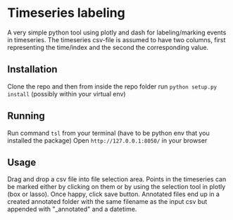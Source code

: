 # Timeseries labeling
A very simple python tool using plotly and dash for labeling/marking events in timeseries.
The timeseries csv-file is assumed to have two columns, first representing the time/index and the second the corresponding value.

## Installation
Clone the repo and then from inside the repo folder run
`python setup.py install` (possibly within your virtual env)

## Running
Run command `tsl` from your terminal (have to be python env that you installed the package)
Open `http://127.0.0.1:8050/` in your browser

## Usage
Drag and drop a csv file into file selection area. Points in the timeseries can be marked either by clicking on them or by using the selection tool in plotly (box or lasso).
Once happy, click save button. Annotated files end up in a created annotated folder with the same filename as the input csv but appended with "_annotated" and a datetime. 